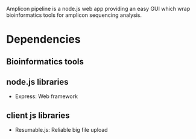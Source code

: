 
Amplicon pipeline is a node.js web app providing an easy GUI which wrap bioinformatics tools for amplicon sequencing analysis.

# Dependencies

## Bioinformatics tools

## node.js libraries

* Express: Web framework

## client js libraries

* Resumable.js: Reliable big file upload
